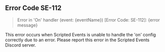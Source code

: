 ## Error Code SE-112
> Error in 'On' handler (event: {eventName}) [Error Code: SE-112]: {error message}

This error occurs when Scripted Events is unable to handle the 'on' config correctly due to an error. Please report this error in the Scripted Events Discord server.